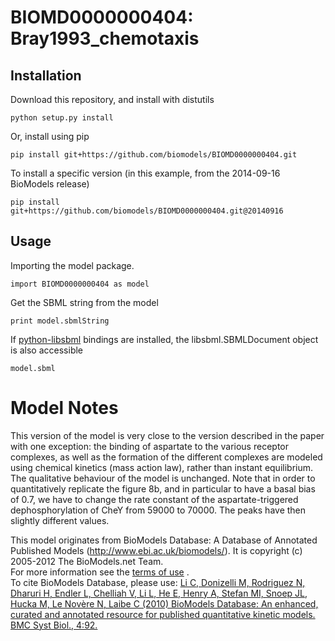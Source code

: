 # BIOMD0000000404: Bray1993_chemotaxis

## Installation

Download this repository, and install with distutils

`python setup.py install`

Or, install using pip

`pip install git+https://github.com/biomodels/BIOMD0000000404.git`

To install a specific version (in this example, from the 2014-09-16 BioModels release)

`pip install git+https://github.com/biomodels/BIOMD0000000404.git@20140916`

## Usage

Importing the model package.

`import BIOMD0000000404 as model`

Get the SBML string from the model

`print model.sbmlString`

If [python-libsbml](https://pypi.python.org/pypi/python-libsbml) bindings are
installed, the libsbml.SBMLDocument object is also accessible

`model.sbml`


# Model Notes


This version of the model is very close to the version described in the paper
with one exception: the binding of aspartate to the various receptor
complexes, as well as the formation of the different complexes are modeled
using chemical kinetics (mass action law), rather than instant equilibrium.
The qualitative behaviour of the model is unchanged. Note that in order to
quantitatively replicate the figure 8b, and in particular to have a basal bias
of 0.7, we have to change the rate constant of the aspartate-triggered
dephosphorylation of CheY from 59000 to 70000. The peaks have then slightly
different values.

This model originates from BioModels Database: A Database of Annotated
Published Models (http://www.ebi.ac.uk/biomodels/). It is copyright (c)
2005-2012 The BioModels.net Team.  
For more information see the [terms of
use](http://www.ebi.ac.uk/biomodels/legal.html) .  
To cite BioModels Database, please use: [Li C, Donizelli M, Rodriguez N,
Dharuri H, Endler L, Chelliah V, Li L, He E, Henry A, Stefan MI, Snoep JL,
Hucka M, Le Novère N, Laibe C (2010) BioModels Database: An enhanced, curated
and annotated resource for published quantitative kinetic models. BMC Syst
Biol., 4:92.](http://www.ncbi.nlm.nih.gov/pubmed/20587024)


